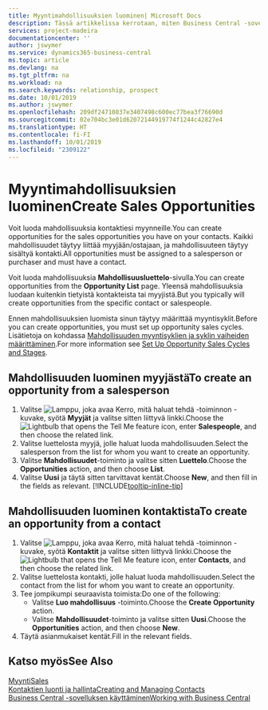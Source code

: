 ```yaml
---
title: Myyntimahdollisuuksien luominen| Microsoft Docs
description: Tässä artikkelissa kerrotaan, miten Business Central -sovelluksessa luodaan mahdollisuuksia myyjästä tai kontaktista.
services: project-madeira
documentationcenter: ''
author: jswymer
ms.service: dynamics365-business-central
ms.topic: article
ms.devlang: na
ms.tgt_pltfrm: na
ms.workload: na
ms.search.keywords: relationship, prospect
ms.date: 10/01/2019
ms.author: jswymer
ms.openlocfilehash: 209df24710837e3407498c600ec77bea3f76690d
ms.sourcegitcommit: 02e704bc3e01d62072144919774f1244c42827e4
ms.translationtype: HT
ms.contentlocale: fi-FI
ms.lasthandoff: 10/01/2019
ms.locfileid: "2309122"
---
```

# <a name="create-sales-opportunities"></a><span data-ttu-id="29eaf-103">Myyntimahdollisuuksien luominen</span><span class="sxs-lookup"><span data-stu-id="29eaf-103">Create Sales Opportunities</span></span>
<span data-ttu-id="29eaf-104">Voit luoda mahdollisuuksia kontaktiesi myynneille.</span><span class="sxs-lookup"><span data-stu-id="29eaf-104">You can create opportunities for the sales opportunities you have on your contacts.</span></span> <span data-ttu-id="29eaf-105">Kaikki mahdollisuudet täytyy liittää myyjään/ostajaan, ja mahdollisuuteen täytyy sisältyä kontakti.</span><span class="sxs-lookup"><span data-stu-id="29eaf-105">All opportunities must be assigned to a salesperson or purchaser and must have a contact.</span></span>

<span data-ttu-id="29eaf-106">Voit luoda mahdollisuuksia **Mahdollisuusluettelo**-sivulla.</span><span class="sxs-lookup"><span data-stu-id="29eaf-106">You can create opportunities from the **Opportunity List** page.</span></span> <span data-ttu-id="29eaf-107">Yleensä mahdollisuuksia luodaan kuitenkin tietyistä kontakteista tai myyjistä.</span><span class="sxs-lookup"><span data-stu-id="29eaf-107">But you typically will create opportunities from the specific contact or salespeople.</span></span>

<span data-ttu-id="29eaf-108">Ennen mahdollisuuksien luomista sinun täytyy määrittää myyntisyklit.</span><span class="sxs-lookup"><span data-stu-id="29eaf-108">Before you can create opportunities, you must set up opportunity sales cycles.</span></span> <span data-ttu-id="29eaf-109">Lisätietoja on kohdassa [Mahdollisuuden myyntisyklien ja syklin vaiheiden määrittäminen](marketing-how-setup-opportunity-sales-cycles-stages.md).</span><span class="sxs-lookup"><span data-stu-id="29eaf-109">For more information see [Set Up Opportunity Sales Cycles and Stages](marketing-how-setup-opportunity-sales-cycles-stages.md).</span></span>

## <a name="to-create-an-opportunity-from-a-salesperson"></a><span data-ttu-id="29eaf-110">Mahdollisuuden luominen myyjästä</span><span class="sxs-lookup"><span data-stu-id="29eaf-110">To create an opportunity from a salesperson</span></span>
1. <span data-ttu-id="29eaf-111">Valitse ![Lamppu, joka avaa Kerro, mitä haluat tehdä -toiminnon](media/ui-search/search_small.png "Kerro, mitä haluat tehdä") -kuvake, syötä **Myyjät** ja valitse sitten liittyvä linkki.</span><span class="sxs-lookup"><span data-stu-id="29eaf-111">Choose the ![Lightbulb that opens the Tell Me feature](media/ui-search/search_small.png "Tell me what you want to do") icon, enter **Salespeople**, and then choose the related link.</span></span>
2. <span data-ttu-id="29eaf-112">Valitse luettelosta myyjä, jolle haluat luoda mahdollisuuden.</span><span class="sxs-lookup"><span data-stu-id="29eaf-112">Select the salesperson from the list for whom you want to create an opportunity.</span></span>
3. <span data-ttu-id="29eaf-113">Valitse **Mahdollisuudet**-toiminto ja valitse sitten **Luettelo**.</span><span class="sxs-lookup"><span data-stu-id="29eaf-113">Choose the **Opportunities** action, and then choose **List**.</span></span>
4. <span data-ttu-id="29eaf-114">Valitse **Uusi** ja täytä sitten tarvittavat kentät.</span><span class="sxs-lookup"><span data-stu-id="29eaf-114">Choose **New**, and then fill in the fields as relevant.</span></span> [!INCLUDE[tooltip-inline-tip](includes/tooltip-inline-tip_md.md)]  



## <a name="to-create-an-opportunity-from-a-contact"></a><span data-ttu-id="29eaf-115">Mahdollisuuden luominen kontaktista</span><span class="sxs-lookup"><span data-stu-id="29eaf-115">To create an opportunity from a contact</span></span>
1. <span data-ttu-id="29eaf-116">Valitse ![Lamppu, joka avaa Kerro, mitä haluat tehdä -toiminnon](media/ui-search/search_small.png "Kerro, mitä haluat tehdä") -kuvake, syötä **Kontaktit** ja valitse sitten liittyvä linkki.</span><span class="sxs-lookup"><span data-stu-id="29eaf-116">Choose the ![Lightbulb that opens the Tell Me feature](media/ui-search/search_small.png "Tell me what you want to do") icon, enter **Contacts**, and then choose the related link.</span></span>
2. <span data-ttu-id="29eaf-117">Valitse luettelosta kontakti, jolle haluat luoda mahdollisuuden.</span><span class="sxs-lookup"><span data-stu-id="29eaf-117">Select the contact from the list for whom you want to create an opportunity.</span></span>
3. <span data-ttu-id="29eaf-118">Tee jompikumpi seuraavista toimista:</span><span class="sxs-lookup"><span data-stu-id="29eaf-118">Do one of the following:</span></span>
   * <span data-ttu-id="29eaf-119">Valitse **Luo mahdollisuus** -toiminto.</span><span class="sxs-lookup"><span data-stu-id="29eaf-119">Choose the **Create Opportunity** action.</span></span>
   * <span data-ttu-id="29eaf-120">Valitse **Mahdollisuudet**-toiminto ja valitse sitten **Uusi**.</span><span class="sxs-lookup"><span data-stu-id="29eaf-120">Choose the  **Opportunities** action, and then choose **New**.</span></span>
4. <span data-ttu-id="29eaf-121">Täytä asianmukaiset kentät.</span><span class="sxs-lookup"><span data-stu-id="29eaf-121">Fill in the relevant fields.</span></span>

## <a name="see-also"></a><span data-ttu-id="29eaf-122">Katso myös</span><span class="sxs-lookup"><span data-stu-id="29eaf-122">See Also</span></span>
[<span data-ttu-id="29eaf-123">Myynti</span><span class="sxs-lookup"><span data-stu-id="29eaf-123">Sales</span></span>](sales-manage-sales.md)  
[<span data-ttu-id="29eaf-124">Kontaktien luonti ja hallinta</span><span class="sxs-lookup"><span data-stu-id="29eaf-124">Creating and Managing Contacts</span></span>](marketing-contacts.md)  
[<span data-ttu-id="29eaf-125">Business Central -sovelluksen käyttäminen</span><span class="sxs-lookup"><span data-stu-id="29eaf-125">Working with Business Central</span></span>](ui-work-product.md)
